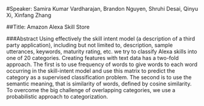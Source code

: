 #Speaker: Samira Kumar Vardharajan, Brandon Nguyen, Shruhi Desai, Qinyu Xi, Xinfang Zhang

##Title: Amazon Alexa Skill Store

###Abstract
Using effectively the skill intent model (a description of a third party application), including but not limited to, description, sample utterances, keywords, maturity rating, etc. we try to classify Alexa skills into one of 20 categories. Creating features with text data has a two-fold approach. The first is to use frequency of words to give words to each word occurring in the skill-intent model and use this matrix to predict the category as a supervised classification problem. The second is to use the semantic meaning, that is similarity of words, defined by cosine similarity. To overcome the big challenge of overlapping categories, we use a probabilistic approach to categorization.